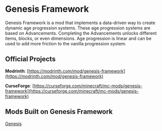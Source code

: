 # Genesis Framework

Genesis Framework is a mod that implements a data-driven way to create dynamic age progression systems. These age progression systems are based on Advancements. Completing the Advancements unlocks different items, blocks, or even dimensions. Age progression is linear and can be used to add more friction to the vanilla progression system.

## Official Projects

**Modrinth**: [https://modrinth.com/mod/genesis-framework](https://modrinth.com/mod/genesis-framework)

**CurseForge**: [https://curseforge.com/minecraft/mc-mods/genesis-framework](https://curseforge.com/minecraft/mc-mods/genesis-framework)

## Mods Built on Genesis Framework

 [Genesis](https://www.curseforge.com/minecraft/mc-mods/genesis-official)
